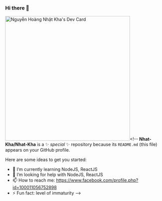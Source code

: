 ### Hi there 👋
<a href="https://app.daily.dev/rickynguyen"><img src="https://api.daily.dev/devcards/db3a96ebe574494cb9aa0541f8de05c7.png?r=66i" width="400" alt="Nguyễn Hoàng Nhật Kha's Dev Card"/></a><!--
**Nhat-Kha/Nhat-Kha** is a ✨ _special_ ✨ repository because its `README.md` (this file) appears on your GitHub profile.

Here are some ideas to get you started:

- 🌱 I’m currently learning NodeJS, ReactJS
- 🤔 I’m looking for help with NodeJS, ReactJS
- 📫 How to reach me: https://www.facebook.com/profile.php?id=100011056752898
- ⚡ Fun fact: level of immaturity
-->

